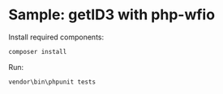 # Sample: getID3 with php-wfio

Install required components:

```bat
composer install
```

Run:

```bat
vendor\bin\phpunit tests
```
